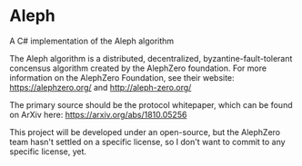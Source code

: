 # Aleph
A C# implementation of the Aleph algorithm

The Aleph algorithm is a distributed, decentralized, byzantine-fault-tolerant concensus algorithm created by the AlephZero foundation.
For more information on the AlephZero Foundation, see their website:  https://alephzero.org/ and http://aleph-zero.org/

The primary source should be the protocol whitepaper, which can be found on ArXiv here:  https://arxiv.org/abs/1810.05256

This project will be developed under an open-source, but the AlephZero team hasn't settled on a specific license, so I don't want to commit to any specific license, yet.
